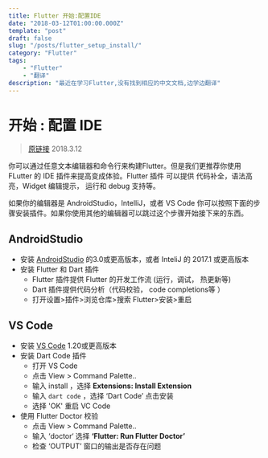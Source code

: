 ```yaml
---
title: Flutter 开始:配置IDE
date: "2018-03-12T01:00:00.000Z"
template: "post"
draft: false
slug: "/posts/flutter_setup_install/"
category: "Flutter"
tags:
    - "Flutter"
    - "翻译"
description: "最近在学习Flutter,没有找到相应的中文文档,边学边翻译"
---
```


# 开始 : 配置 IDE

>[原链接](https://flutter.io/get-started/editor)
>2018.3.12



你可以通过任意文本编辑器和命令行来构建Flutter。但是我们更推荐你使用 FLutter 的 IDE 插件来提高变成体验。Flutter 插件 可以提供 代码补全，语法高亮，Widget 编辑提示， 运行和 debug 支持等。

如果你的编辑器是 AndroidStudio，IntelliJ，或者 VS Code 你可以按照下面的步骤安装插件。如果你使用其他的编辑器可以跳过这个步骤开始接下来的东西。

## AndroidStudio

* 安装 [AndroidStudio](https://developer.android.com/studio/index.html) 的3.0或更高版本，或者 InteliJ 的 2017.1 或更高版本
* 安装 Flutter 和 Dart 插件
  * Flutter 插件提供 Flutter 的开发工作流 (运行，调试， 热更新等)
  * Dart 插件提供代码分析（代码校验， code completions等 ）
  * 打开设置>插件>浏览仓库>搜索 Flutter>安装>重启

## VS Code

* 安装 [VS Code](https://code.visualstudio.com/) 1.20或更高版本
* 安装 Dart Code 插件
  * 打开 VS Code
  * 点击 View > Command Palette..
  * 输入 install ，选择 **Extensions: Install Extension**
  * 输入 ``dart code`` ，选择 ‘Dart Code’ 点击安装
  * 选择 'OK' 重启 VC Code
* 使用 Flutter Doctor 校验
  * 点击 View > Command Palette..
  * 输入 ‘doctor‘ 选择 **‘Flutter: Run Flutter Doctor’**
  * 检查 ‘OUTPUT’  窗口的输出是否存在问题
